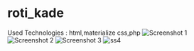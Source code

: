 # roti_kade
Used Technologies : html,materialize css,php
![Screenshot 1](https://user-images.githubusercontent.com/56603291/138406367-6b913526-3403-4f01-8f50-84ebc85dfa52.jpg)
![Screenshot 2](https://user-images.githubusercontent.com/56603291/138406372-1fb3a126-6e52-48fe-aa23-28938044678b.jpg)
![Screenshot 3](https://user-images.githubusercontent.com/56603291/138406375-201a8c5f-fc21-4259-97b5-f13ddabc6370.jpg)
![ss4](https://user-images.githubusercontent.com/56603291/138698155-92f49b9b-2e8a-45d9-99a6-f42c89740598.jpg)
